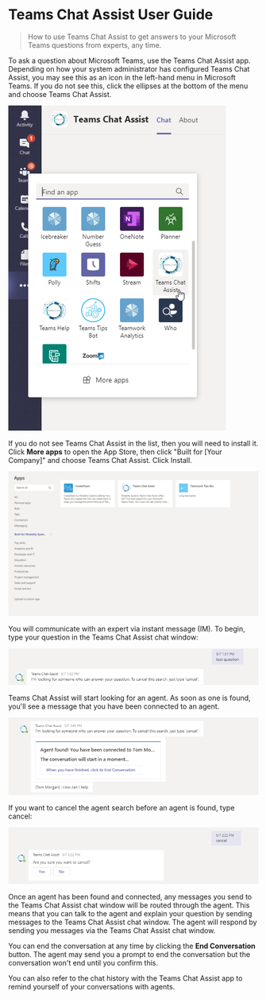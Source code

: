# Teams Chat Assist User Guide

> How to use Teams Chat Assist to get answers to your Microsoft Teams questions from experts, any time.

To ask a question about Microsoft Teams, use the Teams Chat Assist app. Depending on how your system administrator has configured Teams Chat Assist, you may see this as an icon in the left-hand menu in Microsoft Teams. If you do not see this, click the ellipses at the bottom of the menu and choose Teams Chat Assist.

![Teams Chat Assist](images\ui_app.png "Teams Chat Assist")

If you do not see Teams Chat Assist in the list, then you will need to install it. Click **More apps** to open the App Store, then click "Built for [Your Company]" and choose Teams Chat Assist. Click Install.

![Teams Chat Assist](images\ui_app_install.png "Teams Chat Assist")

You will communicate with an expert via instant message (IM). To begin, type your question in the Teams Chat Assist chat window:

![Teams Chat Assist Ask Question](images\ask_question.png "Teams Chat Assist - ask question")

Teams Chat Assist will start looking for an agent. As soon as one is found, you'll see a message that you have been connected to an agent.

![Teams Chat Assist First Response](images\question_firstResponse.png "Teams Chat Assist - first response")

If you want to cancel the agent search before an agent is found, type cancel:

![Teams Chat Assist Cancel](images\cancel.png "Teams Chat Assist - cancel")

Once an agent has been found and connected, any messages you send to the Teams Chat Assist chat window will be routed through the agent. This means that you can talk to the agent and explain your question by sending messages to the Teams Chat Assist chat window. The agent will respond by sending you messages via the Teams Chat Assist chat window.

You can end the conversation at any time by clicking the **End Conversation** button. The agent may send you a prompt to end the conversation but the conversation won't end until you confirm this.

You can also refer to the chat history with the Teams Chat Assist app to remind yourself of your conversations with agents.

